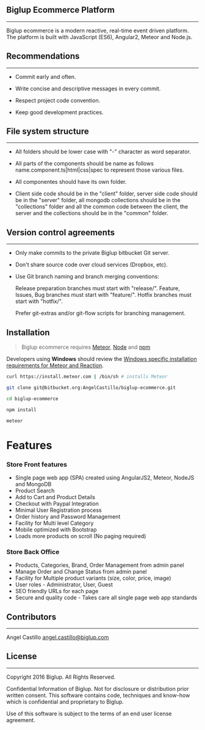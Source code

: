 ## Biglup Ecommerce Platform
---
Biglup ecommerce is a modern reactive, real-time event driven platform. The platform is built with JavaScript (ES6), Angular2, Meteor and Node.js.

## Recommendations
---
 * Commit early and often.

 * Write concise and descriptive messages in every commit.

 * Respect project code convention.

 * Keep good development practices.

## File system structure
---
 * All folders should be lower case with "-" character as word separator.

 * All parts of the components should be name as follows name.component.ts|html|css|spec to represent those various files.

 * All componentes should have its own folder.
 
 * Client side code should be in the "client" folder, server side code should be in the "server" folder, all mongodb collections
   should be in the "collections" folder and all the common code between the client, the server and the collections should be in 
   the "common" folder.
   
## Version control agreements
---
 * Only make commits to the private Biglup bitbucket Git server.

 * Don't share source code over cloud services (Dropbox, etc).

 * Use Git branch naming and branch merging conventions:

     Release preparation branches must start with "release/".
     Feature, Issues, Bug branches must start with "feature/".
     Hotfix branches must start with "hotfix/".

     Prefer git-extras and/or git-flow scripts for branching management.

## Installation

> Biglup ecommerce requires [Meteor](https://www.meteor.com/install), [Node](http://nodejs.org/) and [npm](https://www.npmjs.com/)

Developers using **Windows** should review the [Windows specific installation requirements for Meteor and Reaction](https://docs.reactioncommerce.com/reaction-docs/development/requirements).

```bash
curl https://install.meteor.com | /bin/sh # installs Meteor

git clone git@bitbucket.org:AngelCastillo/biglup-ecommerce.git

cd biglup-ecommerce

npm install

meteor
```
# Features
### Store Front features
*  Single page web app (SPA) created using AngularJS2, Meteor, NodeJS and MongoDB
*  Product Search
*  Add to Cart and Product Details
*  Checkout with Paypal Integration
*  Minimal User Registration process
*  Order history and Password Management
*  Facility for Multi level Category
*  Mobile optimized with Bootstrap
*  Loads more products on scroll (No paging required)

### Store Back Office
*  Products, Categories, Brand, Order Management from admin panel
*  Manage Order and Change Status from admin panel
*  Facility for Multiple product variants (size, color, price, image)
*  User roles - Administrator, User, Guest
*  SEO friendly URLs for each page
*  Secure and quality code - Takes care all single page web app standards

## Contributors
---

Angel Castillo <angel.castillo@biglup.com>

## License
---

Copyright 2016 Biglup. All Rights Reserved.

Confidential Information of Biglup. Not for disclosure or distribution
prior written consent. This software contains code, techniques and know-how which 
is confidential and proprietary to Biglup.

Use of this software is subject to the terms of an end user license agreement.
